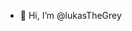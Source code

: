 - 👋 Hi, I’m @lukasTheGrey

<!---
lukasTheGrey/lukasTheGrey is a ✨ special ✨ repository because its `README.md` (this file) appears on your GitHub profile.
You can click the Preview link to take a look at your changes.
--->
